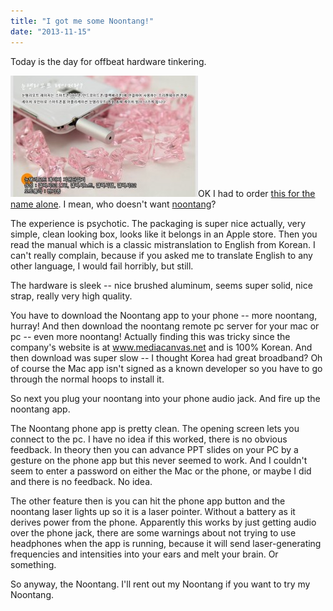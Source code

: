 ```yaml
---
title: "I got me some Noontang!"
date: "2013-11-15"
---
```


Today is the day for offbeat hardware tinkering.

[![NTR_Android_02](images/NTR_Android_02-300x194.jpg)](http://theludwigs.com/wp-content/uploads/2013/11/NTR_Android_02.jpg)OK I had to order [this for the name alone](http://www.amazon.com/Cyanics-NoonTang-Pointer-Presenter-Samsung/dp/B00AZPB4PA/). I mean, who doesn't want [noontang](http://www.urbandictionary.com/define.php?term=Noontang)?

The experience is psychotic. The packaging is super nice actually, very simple, clean looking box, looks like it belongs in an Apple store. Then you read the manual which is a classic mistranslation to English from Korean. I can't really complain, because if you asked me to translate English to any other language, I would fail horribly, but still.

The hardware is sleek -- nice brushed aluminum, seems super solid, nice strap, really very high quality.

You have to download the Noontang app to your phone -- more noontang, hurray! And then download the noontang remote pc server for your mac or pc -- even more noontang! Actually finding this was tricky since the company's website is at www.mediacanvas.net and is 100% Korean. And then download was super slow -- I thought Korea had great broadband? Oh of course the Mac app isn't signed as a known developer so you have to go through the normal hoops to install it.

So next you plug your noontang into your phone audio jack. And fire up the noontang app.

The Noontang phone app is pretty clean. The opening screen lets you connect to the pc. I have no idea if this worked, there is no obvious feedback. In theory then you can advance PPT slides on your PC by a gesture on the phone app but this never seemed to work. And I couldn't seem to enter a password on either the Mac or the phone, or maybe I did and there is no feedback. No idea.

The other feature then is you can hit the phone app button and the noontang laser lights up so it is a laser pointer. Without a battery as it derives power from the phone. Apparently this works by just getting audio over the phone jack, there are some warnings about not trying to use headphones when the app is running, because it will send laser-generating frequencies and intensities into your ears and melt your brain. Or something.

So anyway, the Noontang. I'll rent out my Noontang if you want to try my Noontang.
